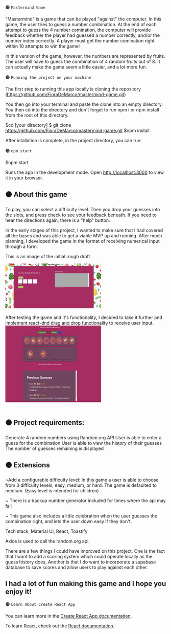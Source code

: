 🟠 `Mastermind Game`

"Mastermind" is a game that can be played "against" the computer. In this game, the user tries to guess a number combination. At the end of each attempt to guess the 4 number comination, the computer will provide feedback whether the player had guessed a number correctly, and/or the number index correctly. A player must get the number comination right within 10 attempts to win the game!

In this version of the game, however, the numbers are represented by fruits. The user will have to guess the combination of 4 random fruits out of 8. It can actually make the game seem a little easier, and a lot more fun.

🟠 `Running the project on your machine`

The first step to running this app locally is cloning the repository (https://github.com/FioraDeMarco/mastermind-game.git)

You then go into your terminal and paste the clone into an empty directory. You then cd into the directory and don't forget to run npm i or npm install from the root of this directory.

$cd [your directory]
$ git clone https://github.com/FioraDeMarco/mastermind-game.git
$npm install

After intallation is complete, in the project directory, you can run:

🟠 `npm start`

$npm start

Runs the app in the development mode.
Open [http://localhost:3000](http://localhost:3000) to view it in your browser.

<h2 align-items="center">
🟠   About this game
</h2>

To play, you can select a difficulty level. Then you drop your guesses into the slots, and press check to see your feedback beneath. If you need to hear the directions again, there is a "help" button.

In the early stages of this project, I wanted to make sure that I had covered all the bases and was able to get a viable MVP up and running. After much planning, I developed the game in the format of receiving numerical input through a form.

This is an image of the initial rough draft

<div align-items='center'>
<img src="public/img/First-Iteration.jpeg" alt="there was supposed to be an impressive image here" width="300"/>
<div>
<br />
After testing the game and it's functionality, I decided to take it further and implement react-dnd drag and drop functionality to receive user input.
<br />
<div align-items='center'>
<img src="public/img/Fiora-Mastermind-Game.jpeg" alt="there was supposed to be another impressive image here" width="300"/>
<div>
<br />
<h2 align-items='center'>
🟠 Project requirements:
</h2>
Generate 4 random numbers using Random.org API
User is able to enter a guess for the combination
User is able to view the history of their guesses
The number of guesses remaining is displayed

<h2 align-items='center'>
🟠 Extensions
</h2>
~Add a configurable difficulty level: In this game a user is able to choose from 3 difficulty levels, easy, medium, or hard. The game is defaulted to medium. (Easy level is intended for children)

~ There is a backup number generator included for times where the api may fail

~ This game also includes a little celebration when the user guesses the combination right, and lets the user down easy if they don't.

Tech stack, Material UI, React, Toastify

Axios is used to call the random.org api.

There are a few things I could have improved on this project. One is the fact that I want to add a scoring system which could operate locally as the guess history does, Another is that I do want to incorporate a supabase database to save scores and allow users to play against each other.

<h2 align-items="center">
I had a lot of fun making this game and I hope you enjoy it!
</h2>

🟠 `Learn About Create React App`

You can learn more in the [Create React App documentation](https://facebook.github.io/create-react-app/docs/getting-started).

To learn React, check out the [React documentation](https://reactjs.org/).
